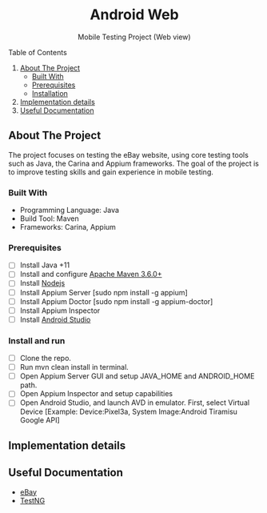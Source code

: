 <!-- PROJECT LOGO -->
<div align="center">
  <h1 align="center">Android Web</h1>
  <p align="center">Mobile Testing Project (Web view)</p>
</div>

<!-- TABLE OF CONTENTS -->
  <summary>Table of Contents</summary>
  <ol>
    <li>
      <a href="#about-the-project">About The Project</a>
      <ul>
        <li><a href="#built-with">Built With</a></li>
        <li><a href="#prerequisites">Prerequisites</a></li>
        <li><a href="#installation">Installation</a></li>
      </ul>
    </li>
   <li><a href="#implementation-details">Implementation details</a></li>
   <li><a href="#useful-documentation">Useful Documentation</a></li>
  </ol>

<!-- ABOUT THE PROJECT -->
## About The Project

The project focuses on testing the eBay website, using core testing tools such as Java, the Carina and Appium frameworks. The goal of the project is to improve testing skills and gain experience in mobile testing.

### Built With

* Programming Language: Java
* Build Tool: Maven
* Frameworks: Carina, Appium

### Prerequisites

- [ ] Install Java +11
- [ ] Install and configure [Apache Maven 3.6.0+](http://maven.apache.org/)
- [ ] Install [Nodejs](https://nodejs.org/en/download/)
- [ ] Install Appium Server [sudo npm install -g appium]
- [ ] Install Appium Doctor [sudo npm install -g appium-doctor]
- [ ] Install Appium Inspector
- [ ] Install [Android Studio](https://developer.android.com/studio)

### Install and run

- [ ] Clone the repo.
- [ ] Run mvn clean install in terminal.
- [ ] Open Appium Server GUI and setup JAVA_HOME and ANDROID_HOME path.
- [ ] Open Appium Inspector and setup capabilities
- [ ] Open Android Studio, and launch AVD in emulator. First, select Virtual Device [Example: Device:Pixel3a, System Image:Android Tiramisu Google API]

<!-- IMPLEMENTATION DETAILS -->
## Implementation details

[//]: # (### )

[//]: # ()
[//]: # (-)

[//]: # ()
[//]: # (```)

[//]: # ()
[//]: # (```)

<!-- USEFUL DOCUMENTATION -->
## Useful Documentation

* [eBay](https://www.ebay.com)
* [TestNG](https://testng.org/doc/documentation-main.html)
